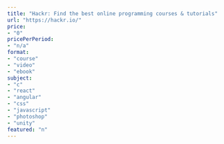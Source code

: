 ```yaml
---
title: "Hackr: Find the best online programming courses & tutorials"
url: "https://hackr.io/"
price: 
- "0"
pricePerPeriod: 
- "n/a"
format: 
- "course"
- "video"
- "ebook"
subject: 
- "c"
- "react"
- "angular"
- "css"
- "javascript"
- "photoshop"
- "unity"
featured: "n"
---
```

